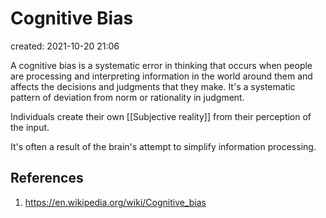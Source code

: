 # Cognitive Bias
created: 2021-10-20 21:06

A cognitive bias is a systematic error in thinking that occurs when people are processing and interpreting information in the world around them and affects the decisions and judgments that they make. It's a systematic pattern of deviation from norm or rationality in judgment.

Individuals create their own [[Subjective reality]] from their perception of the input.

It's often a result of the brain's attempt to simplify information processing.



## References
1. https://en.wikipedia.org/wiki/Cognitive_bias